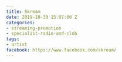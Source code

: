 ```yaml
---
title: Skream
date: 2019-10-30 15:07:00 Z
categories:
- streaming-promotion
- specialist-radio-and-club
tags:
- artist
facebook: https://www.facebook.com/skream/
---
```


